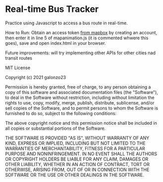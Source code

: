 # Real-time Bus Tracker
Practice using Javascript to access a bus route in real-time. 

How to Run: Obtain an access token [from mapbox](https://account.mapbox.com/) by creating an account, then enter it in line 5 of mapanimation.js (it is commented whwere this goes), save and open index.html in your browser.

Future improvements: will try implementing other APIs for other cities nad transit routes

MIT License

Copyright (c) 2021 galonzo23

Permission is hereby granted, free of charge, to any person obtaining a copy
of this software and associated documentation files (the "Software"), to deal
in the Software without restriction, including without limitation the rights
to use, copy, modify, merge, publish, distribute, sublicense, and/or sell
copies of the Software, and to permit persons to whom the Software is
furnished to do so, subject to the following conditions:

The above copyright notice and this permission notice shall be included in all
copies or substantial portions of the Software.

THE SOFTWARE IS PROVIDED "AS IS", WITHOUT WARRANTY OF ANY KIND, EXPRESS OR
IMPLIED, INCLUDING BUT NOT LIMITED TO THE WARRANTIES OF MERCHANTABILITY,
FITNESS FOR A PARTICULAR PURPOSE AND NONINFRINGEMENT. IN NO EVENT SHALL THE
AUTHORS OR COPYRIGHT HOLDERS BE LIABLE FOR ANY CLAIM, DAMAGES OR OTHER
LIABILITY, WHETHER IN AN ACTION OF CONTRACT, TORT OR OTHERWISE, ARISING FROM,
OUT OF OR IN CONNECTION WITH THE SOFTWARE OR THE USE OR OTHER DEALINGS IN THE
SOFTWARE.
